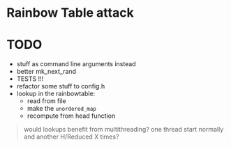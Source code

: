 # Rainbow Table attack
# TODO
* stuff as command line arguments instead
* better mk\_next\_rand
* TESTS !!!
* refactor some stuff to config.h
* lookup in the rainbowtable:
    * read from file
    * make the `unordered_map`
    * recompute from head function


> would lookups benefit from multithreading?
> one thread start normally and another H/Reduced X times?

